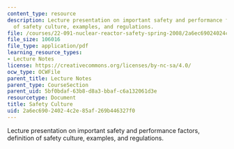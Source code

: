 ```yaml
---
content_type: resource
description: Lecture presentation on important safety and performance factors, definition
  of safety culture, examples, and regulations.
file: /courses/22-091-nuclear-reactor-safety-spring-2008/2a6ec69024024c2e85af269b446327f0_MIT22_091S08_lec22.pdf
file_size: 106016
file_type: application/pdf
learning_resource_types:
- Lecture Notes
license: https://creativecommons.org/licenses/by-nc-sa/4.0/
ocw_type: OCWFile
parent_title: Lecture Notes
parent_type: CourseSection
parent_uid: 5bf0bdaf-63b8-d8a3-bbaf-c6a132061d3e
resourcetype: Document
title: Safety Culture
uid: 2a6ec690-2402-4c2e-85af-269b446327f0
---
```

Lecture presentation on important safety and performance factors, definition of safety culture, examples, and regulations.